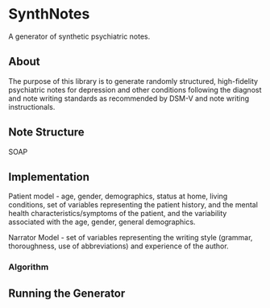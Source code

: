# SynthNotes
A generator of synthetic psychiatric notes.

## About

The purpose of this library is to generate randomly structured, high-fidelity psychiatric notes for depression and other conditions following the diagnost and note writing standards as recommended by DSM-V and note writing instructionals.

## Note Structure

SOAP

## Implementation

Patient model - age, gender, demographics, status at home, living conditions, set of variables representing the patient history, and the mental health characteristics/symptoms of the patient, and the variability associated with the age, gender, general demographics. 

Narrator Model - set of variables representing the writing style (grammar, thoroughness, use of abbreviations) and experience of the author. 

### Algorithm 

## Running the Generator
